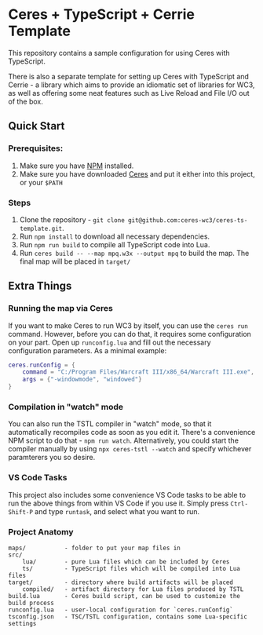 # Ceres + TypeScript + Cerrie Template

This repository contains a sample configuration for using Ceres with TypeScript.

There is also a separate template for setting up Ceres with TypeScript and Cerrie - a library which aims to provide an idiomatic set of libraries for WC3, as well as offering some neat features such as Live Reload and File I/O out of the box.

## Quick Start

### Prerequisites:

1. Make sure you have [NPM](https://www.npmjs.com/) installed.
2. Make sure you have downloaded [Ceres](https://github.com/ceres-wc3/ceres) and put it either into this project, or your `$PATH`

### Steps

1. Clone the repository - `git clone git@github.com:ceres-wc3/ceres-ts-template.git`.
2. Run `npm install` to download all necessary dependencies.
3. Run `npm run build` to compile all TypeScript code into Lua.
4. Run `ceres build -- --map mpq.w3x --output mpq` to build the map. The final map will be placed in `target/`

## Extra Things

### Running the map via Ceres

If you want to make Ceres to run WC3 by itself, you can use the `ceres run` command. However, before you can do that, it requires some configuration on your part.
Open up `runconfig.lua` and fill out the necessary configuration parameters. As a minimal example:

```lua
ceres.runConfig = {
    command = "C:/Program Files/Warcraft III/x86_64/Warcraft III.exe",
    args = {"-windowmode", "windowed"}
}
```

### Compilation in "watch" mode

You can also run the TSTL compiler in "watch" mode, so that it automatically recompiles code as soon as you edit it. There's a convenience NPM script to do that - `npm run watch`. Alternatively, you could start the compiler manually by using `npx ceres-tstl --watch` and specify whichever paramterers you so desire.

### VS Code Tasks

This project also includes some convenience VS Code tasks to be able to run the above things from within VS Code if you use it. Simply press `Ctrl-Shift-P` and type `runtask`, and select what you want to run.

### Project Anatomy

```
maps/           - folder to put your map files in
src/
    lua/        - pure Lua files which can be included by Ceres
    ts/         - TypeScript files which will be compiled into Lua files
target/         - directory where build artifacts will be placed
    compiled/   - artifact directory for Lua files produced by TSTL
build.lua       - Ceres build script, can be used to customize the build process
runconfig.lua   - user-local configuration for `ceres.runConfig`
tsconfig.json   - TSC/TSTL configuration, contains some Lua-specific settings
```
